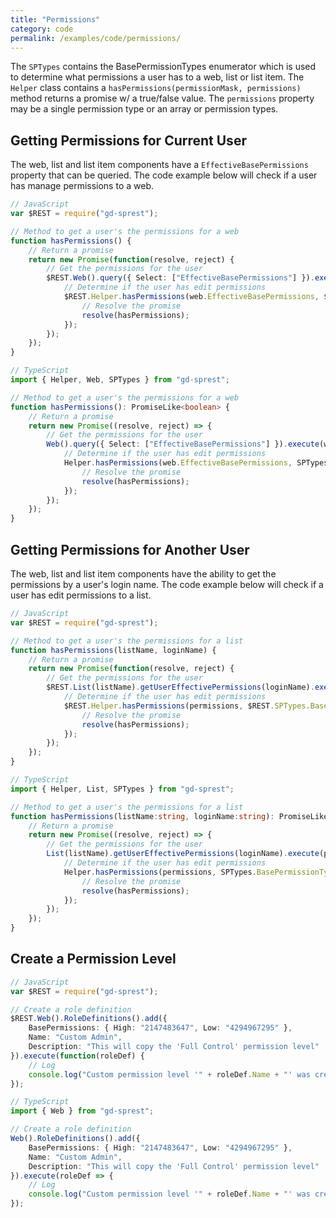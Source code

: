 ```yaml
---
title: "Permissions"
category: code
permalink: /examples/code/permissions/
---
```

The ```SPTypes``` contains the BasePermissionTypes enumerator which is used to determine what permissions a user has to a web, list or list item. The ```Helper``` class contains a ```hasPermissions(permissionMask, permissions)``` method returns a promise w/ a true/false value. The ```permissions``` property may be a single permission type or an array or permission types.

## Getting Permissions for Current User

The web, list and list item components have a ```EffectiveBasePermissions``` property that can be queried. The code example below will check if a user has manage permissions to a web.

```ts
// JavaScript
var $REST = require("gd-sprest");

// Method to get a user's the permissions for a web
function hasPermissions() {
    // Return a promise
    return new Promise(function(resolve, reject) {
        // Get the permissions for the user
        $REST.Web().query({ Select: ["EffectiveBasePermissions"] }).execute(function(web) {
            // Determine if the user has edit permissions
            $REST.Helper.hasPermissions(web.EffectiveBasePermissions, $REST.SPTypes.BasePermissionTypes.ManagePermissions).then(function(hasPermissions) {
                // Resolve the promise
                resolve(hasPermissions);
            });
        });
    });
}

// TypeScript
import { Helper, Web, SPTypes } from "gd-sprest";

// Method to get a user's the permissions for a web
function hasPermissions(): PromiseLike<boolean> {
    // Return a promise
    return new Promise((resolve, reject) => {
        // Get the permissions for the user
        Web().query({ Select: ["EffectiveBasePermissions"] }).execute(web => {
            // Determine if the user has edit permissions
            Helper.hasPermissions(web.EffectiveBasePermissions, SPTypes.BasePermissionTypes.ManagePermissions).then(hasPermissions => {
                // Resolve the promise
                resolve(hasPermissions);
            });
        });
    });
}
```

## Getting Permissions for Another User

The web, list and list item components have the ability to get the permissions by a user's login name. The code example below will check if a user has edit permissions to a list.

```ts
// JavaScript
var $REST = require("gd-sprest");

// Method to get a user's the permissions for a list
function hasPermissions(listName, loginName) {
    // Return a promise
    return new Promise(function(resolve, reject) {
        // Get the permissions for the user
        $REST.List(listName).getUserEffectivePermissions(loginName).execute(function(permissions) {
            // Determine if the user has edit permissions
            $REST.Helper.hasPermissions(permissions, $REST.SPTypes.BasePermissionTypes.EditListItems).then(function(hasPermissions) {
                // Resolve the promise
                resolve(hasPermissions);
            });
        });
    });
}

// TypeScript
import { Helper, List, SPTypes } from "gd-sprest";

// Method to get a user's the permissions for a list
function hasPermissions(listName:string, loginName:string): PromiseLike<boolean> {
    // Return a promise
    return new Promise((resolve, reject) => {
        // Get the permissions for the user
        List(listName).getUserEffectivePermissions(loginName).execute(permissions => {
            // Determine if the user has edit permissions
            Helper.hasPermissions(permissions, SPTypes.BasePermissionTypes.EditListItems).then(hasPermissions => {
                // Resolve the promise
                resolve(hasPermissions);
            });
        });
    });
}
```

## Create a Permission Level

```ts
// JavaScript
var $REST = require("gd-sprest");

// Create a role definition
$REST.Web().RoleDefinitions().add({
    BasePermissions: { High: "2147483647", Low: "4294967295" },
    Name: "Custom Admin",
    Description: "This will copy the 'Full Control' permission level"
}).execute(function(roleDef) {
    // Log
    console.log("Custom permission level '" + roleDef.Name + "' was created successfully.", roleDef);
});

// TypeScript
import { Web } from "gd-sprest";

// Create a role definition
Web().RoleDefinitions().add({
    BasePermissions: { High: "2147483647", Low: "4294967295" },
    Name: "Custom Admin",
    Description: "This will copy the 'Full Control' permission level"
}).execute(roleDef => {
    // Log
    console.log("Custom permission level '" + roleDef.Name + "' was created successfully.", roleDef);
});
```